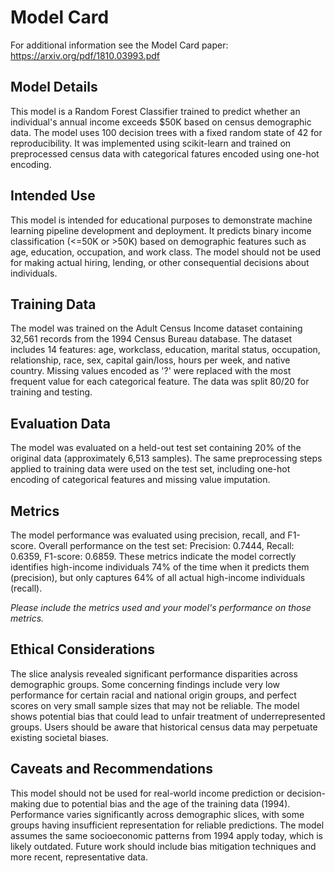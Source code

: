 # Model Card

For additional information see the Model Card paper: https://arxiv.org/pdf/1810.03993.pdf

## Model Details
This model is a Random Forest Classifier trained to predict whether an individual's annual income exceeds $50K 
based on census demographic data. The model uses 100 decision trees with a fixed random state of 42 for reproducibility.
It was implemented using scikit-learn and trained on preprocessed census data with categorical fatures encoded using 
one-hot encoding.

## Intended Use
This model is intended for educational purposes to demonstrate machine learning pipeline development and deployment. 
It predicts binary income classification (<=50K or >50K) based on demographic features such as age, education, occupation, 
and work class. The model should not be used for making actual hiring, lending, or other consequential decisions about 
individuals.

## Training Data
The model was trained on the Adult Census Income dataset containing 32,561 records from the 1994 Census Bureau database. 
The dataset includes 14 features: age, workclass, education, marital status, occupation, relationship, race, sex, capital 
gain/loss, hours per week, and native country. Missing values encoded as '?' were replaced with the most frequent value for 
each categorical feature. The data was split 80/20 for training and testing.

## Evaluation Data
The model was evaluated on a held-out test set containing 20% of the original data (approximately 6,513 samples). 
The same preprocessing steps applied to training data were used on the test set, including one-hot encoding of categorical 
features and missing value imputation.

## Metrics
The model performance was evaluated using precision, recall, and F1-score. Overall performance on the test set: 
Precision: 0.7444, 
Recall: 0.6359, 
F1-score: 0.6859. 
These metrics indicate the model correctly identifies high-income individuals 74% of the time when it predicts them 
(precision), but only captures 64% of all actual high-income individuals (recall).

_Please include the metrics used and your model's performance on those metrics._

## Ethical Considerations
The slice analysis revealed significant performance disparities across demographic groups. Some concerning findings 
include very low performance for certain racial and national origin groups, and perfect scores on very small sample 
sizes that may not be reliable. The model shows potential bias that could lead to unfair treatment of underrepresented 
groups. Users should be aware that historical census data may perpetuate existing societal biases.

## Caveats and Recommendations
This model should not be used for real-world income prediction or decision-making due to potential bias and the age of the 
training data (1994). Performance varies significantly across demographic slices, with some groups having insufficient 
representation for reliable predictions. The model assumes the same socioeconomic patterns from 1994 apply today, which is 
likely outdated. Future work should include bias mitigation techniques and more recent, representative data.
